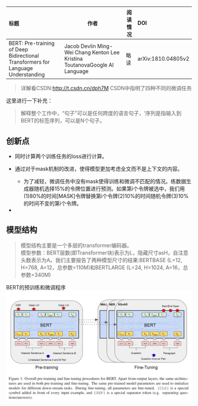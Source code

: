 |标题|作者|阅读情况|DOI|
|:---|---|---|:---|
|BERT: Pre-training of Deep Bidirectional Transformers for Language Understanding|Jacob Devlin Ming-Wei Chang Kenton Lee Kristina ToutanovaGoogle AI Language|略读|arXiv:1810.04805v2|
>详解看CSDN:http://t.csdn.cn/dph7M
CSDN中指明了四种不同的微调任务

这里进行一下补充：
>解释整个工作中，“句子”可以是任何跨度的语言句子，‘序列是指输入到BERT的标签序列，可以是N个句子。
## 创新点
- 同时计算两个训练任务的loss进行计算。

- 通过对于mask机制的改进，使得模型更加考虑全文而不是上下文的内容。
  - 为了减轻，微调任务中没有mask使得训练和微调不匹配的情况。练数据生成器随机选择15%的令牌位置进行预测。如果第i个令牌被选中，我们用(1)80%的时间[MASK]令牌替换第i个令牌(2)10%的时间随机令牌(3)10%的时间不变的第i个令牌。
- 

## 模型结构
>模型结构主要是一个多层的transformer编码器。    
模型参数：BERT层数(即Transformer块)表示为L，隐藏尺寸asH，自注意头数表示为A。我们主要报告了两种模型尺寸的结果:BERTBASE (L=12, H=768, A=12，总参数=110M)和BERTLARGE (L=24, H=1024, A=16，总参数=340M)

BERT的预训练和微调程序
![](images/BERT.png)